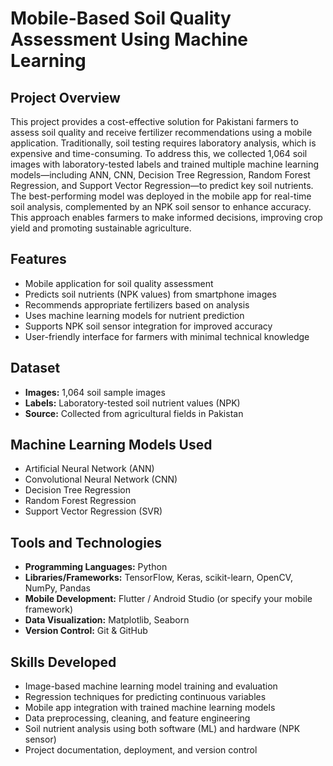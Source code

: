 # Mobile-Based Soil Quality Assessment Using Machine Learning

## Project Overview
This project provides a cost-effective solution for Pakistani farmers to assess soil quality and receive fertilizer recommendations using a mobile application. Traditionally, soil testing requires laboratory analysis, which is expensive and time-consuming. To address this, we collected 1,064 soil images with laboratory-tested labels and trained multiple machine learning models—including ANN, CNN, Decision Tree Regression, Random Forest Regression, and Support Vector Regression—to predict key soil nutrients. The best-performing model was deployed in the mobile app for real-time soil analysis, complemented by an NPK soil sensor to enhance accuracy. This approach enables farmers to make informed decisions, improving crop yield and promoting sustainable agriculture.

## Features
- Mobile application for soil quality assessment
- Predicts soil nutrients (NPK values) from smartphone images
- Recommends appropriate fertilizers based on analysis
- Uses machine learning models for nutrient prediction
- Supports NPK soil sensor integration for improved accuracy
- User-friendly interface for farmers with minimal technical knowledge

## Dataset
- **Images:** 1,064 soil sample images
- **Labels:** Laboratory-tested soil nutrient values (NPK)
- **Source:** Collected from agricultural fields in Pakistan

## Machine Learning Models Used
- Artificial Neural Network (ANN)
- Convolutional Neural Network (CNN)
- Decision Tree Regression
- Random Forest Regression
- Support Vector Regression (SVR)

## Tools and Technologies
- **Programming Languages:** Python
- **Libraries/Frameworks:** TensorFlow, Keras, scikit-learn, OpenCV, NumPy, Pandas
- **Mobile Development:** Flutter / Android Studio (or specify your mobile framework)
- **Data Visualization:** Matplotlib, Seaborn
- **Version Control:** Git & GitHub

## Skills Developed
- Image-based machine learning model training and evaluation
- Regression techniques for predicting continuous variables
- Mobile app integration with trained machine learning models
- Data preprocessing, cleaning, and feature engineering
- Soil nutrient analysis using both software (ML) and hardware (NPK sensor)
- Project documentation, deployment, and version control
